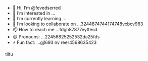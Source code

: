- 👋 Hi, I’m @fevedserred
- 👀 I’m interested in ...
- 🌱 I’m currently learning ...
- 💞️ I’m looking to collaborate on ...3244874744174748vcbcv963
- 📫 How to reach me ...fdgh87877eyttesd
- 😄 Pronouns: ...22456825252532da25fds
- ⚡ Fun fact: ...gjl693
nv reer4568635423
<!---lk.256621drytgresdffwe
fevedserred/fevedserred is a ✨ special ✨ reposisdftory because its `README.md` (this fi56le) appears on your GitHub profile.
You can click the Preview link to take a look at your changes.
--->tiitu
